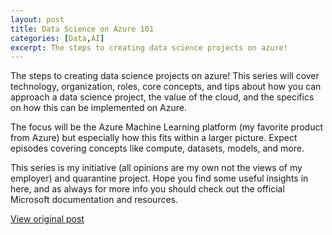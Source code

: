 ```yaml
---
layout: post
title: Data Science on Azure 101
categories: [Data,AI]
excerpt: The steps to creating data science projects on azure! 
---
```


The steps to creating data science projects on azure! This series will cover technology, organization, roles, core concepts, and tips about how you can approach a data science project, the value of the cloud, and the specifics on how this can be implemented on Azure. 

The focus will be the Azure Machine Learning platform (my favorite product from Azure) but especially how this fits within a larger picture. Expect episodes covering concepts like compute, datasets, models, and more.

This series is my initiative (all opinions are my own not the views of my employer) and quarantine project. Hope you find some useful insights in here, and as always for more info you should check out the official Microsoft documentation and resources.

[View original post](https://www.youtube.com/watch?v=qO7NIm0b0qk)
